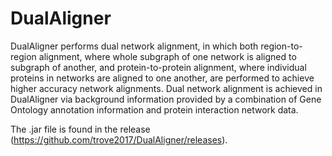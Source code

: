 # DualAligner
DualAligner performs dual network alignment, in which both region-to-region alignment, where whole subgraph of one network is aligned to subgraph of another, and protein-to-protein alignment, where individual proteins in networks are aligned to one another, are performed to achieve higher accuracy network alignments. Dual network alignment is achieved in DualAligner via background information provided by a combination of Gene Ontology annotation information and protein interaction network data.

The .jar file is found in the release (https://github.com/trove2017/DualAligner/releases).
